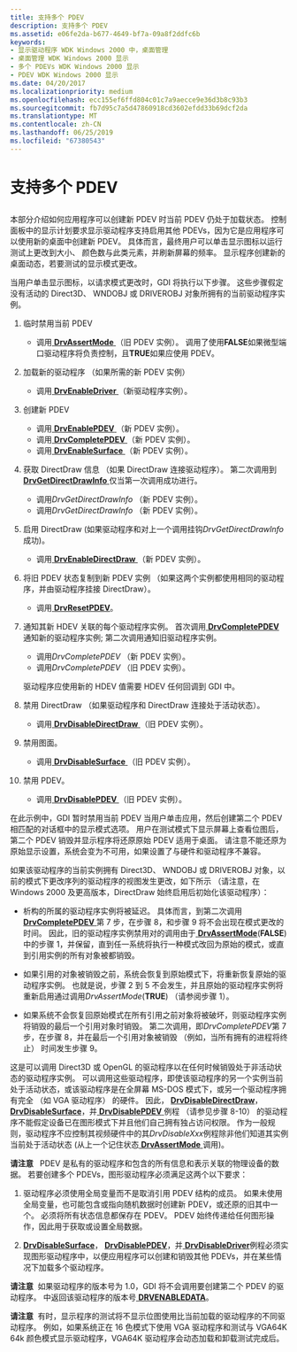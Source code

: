 ```yaml
---
title: 支持多个 PDEV
description: 支持多个 PDEV
ms.assetid: e06fe2da-b677-4649-bf7a-09a8f2ddfc6b
keywords:
- 显示驱动程序 WDK Windows 2000 中，桌面管理
- 桌面管理 WDK Windows 2000 显示
- 多个 PDEVs WDK Windows 2000 显示
- PDEV WDK Windows 2000 显示
ms.date: 04/20/2017
ms.localizationpriority: medium
ms.openlocfilehash: ecc155ef6ffd804c01c7a9aecce9e36d3b8c93b3
ms.sourcegitcommit: fb7d95c7a5d47860918cd3602efdd33b69dcf2da
ms.translationtype: MT
ms.contentlocale: zh-CN
ms.lasthandoff: 06/25/2019
ms.locfileid: "67380543"
---
```

# <a name="supporting-multiple-pdevs"></a>支持多个 PDEV


## <span id="ddk_supporting_multiple_pdevs_gg"></span><span id="DDK_SUPPORTING_MULTIPLE_PDEVS_GG"></span>


本部分介绍如何应用程序可以创建新 PDEV 时当前 PDEV 仍处于加载状态。 控制面板中的显示计划要求显示驱动程序支持启用其他 PDEVs，因为它是应用程序可以使用新的桌面中创建新 PDEV。 具体而言，最终用户可以单击显示图标以运行测试上更改到大小、 颜色数与此类元素，并刷新屏幕的频率。 显示程序创建新的桌面动态，若要测试的显示模式更改。

当用户单击显示图标，以请求模式更改时，GDI 将执行以下步骤。 这些步骤假定没有活动的 Direct3D、 WNDOBJ 或 DRIVEROBJ 对象所拥有的当前驱动程序实例。

1.  临时禁用当前 PDEV
    -   调用[ **DrvAssertMode** ](https://docs.microsoft.com/windows/desktop/api/winddi/nf-winddi-drvassertmode) （旧 PDEV 实例）。 调用了使用**FALSE**如果微型端口驱动程序将负责控制，且**TRUE**如果应使用 PDEV。

2.  加载新的驱动程序 （如果所需的新 PDEV 实例）
    -   调用[ **DrvEnableDriver** ](https://docs.microsoft.com/windows/desktop/api/winddi/nf-winddi-drvenabledriver) （新驱动程序实例）。

3.  创建新 PDEV
    -   调用[ **DrvEnablePDEV** ](https://docs.microsoft.com/windows/desktop/api/winddi/nf-winddi-drvenablepdev) （新 PDEV 实例）。
    -   调用[ **DrvCompletePDEV** ](https://docs.microsoft.com/windows/desktop/api/winddi/nf-winddi-drvcompletepdev) （新 PDEV 实例）。
    -   调用[ **DrvEnableSurface** ](https://docs.microsoft.com/windows/desktop/api/winddi/nf-winddi-drvenablesurface) （新 PDEV 实例）。

4.  获取 DirectDraw 信息 （如果 DirectDraw 连接驱动程序）。 第二次调用到[ **DrvGetDirectDrawInfo** ](https://docs.microsoft.com/windows/desktop/api/winddi/nf-winddi-drvgetdirectdrawinfo)仅当第一次调用成功进行。
    -   调用*DrvGetDirectDrawInfo* （新 PDEV 实例）。
    -   调用*DrvGetDirectDrawInfo* （新 PDEV 实例）。

5.  启用 DirectDraw (如果驱动程序和对上一个调用挂钩*DrvGetDirectDrawInfo*成功)。
    -   调用[ **DrvEnableDirectDraw** ](https://docs.microsoft.com/windows/desktop/api/winddi/nf-winddi-drvenabledirectdraw) （新 PDEV 实例）。

6.  将旧 PDEV 状态复制到新 PDEV 实例 （如果这两个实例都使用相同的驱动程序，并由驱动程序挂接 DirectDraw）。
    -   调用[ **DrvResetPDEV**](https://docs.microsoft.com/windows/desktop/api/winddi/nf-winddi-drvresetpdev)。

7.  通知其新 HDEV 关联的每个驱动程序实例。 首次调用[ **DrvCompletePDEV** ](https://docs.microsoft.com/windows/desktop/api/winddi/nf-winddi-drvcompletepdev)通知新的驱动程序实例; 第二次调用通知旧驱动程序实例。

    -   调用*DrvCompletePDEV* （新 PDEV 实例）。
    -   调用*DrvCompletePDEV* （旧 PDEV 实例）。

    驱动程序应使用新的 HDEV 值需要 HDEV 任何回调到 GDI 中。

8.  禁用 DirectDraw （如果驱动程序和 DirectDraw 连接处于活动状态）。
    -   调用[ **DrvDisableDirectDraw** ](https://docs.microsoft.com/windows/desktop/api/winddi/nf-winddi-drvdisabledirectdraw) （旧 PDEV 实例）。

9.  禁用图面。
    -   调用[ **DrvDisableSurface** ](https://docs.microsoft.com/windows/desktop/api/winddi/nf-winddi-drvdisablesurface) （旧 PDEV 实例）。

10. 禁用 PDEV。
    -   调用[ **DrvDisablePDEV** ](https://docs.microsoft.com/windows/desktop/api/winddi/nf-winddi-drvdisablepdev) （旧 PDEV 实例）。

在此示例中，GDI 暂时禁用当前 PDEV 当用户单击应用，然后创建第二个 PDEV 相匹配的对话框中的显示模式选项。 用户在测试模式下显示屏幕上查看位图后，第二个 PDEV 销毁并显示程序将还原原始 PDEV 适用于桌面。 请注意不能还原为原始显示设置，系统会变为不可用，如果设置了与硬件和驱动程序不兼容。

如果该驱动程序的当前实例拥有 Direct3D、 WNDOBJ 或 DRIVEROBJ 对象，以前的模式下更改序列的驱动程序的视图发生更改，如下所示 （请注意，在 Windows 2000 及更高版本，DirectDraw 始终启用后初始化该驱动程序）：

-   析构的所属的驱动程序实例将被延迟。 具体而言，到第二次调用[ **DrvCompletePDEV** ](https://docs.microsoft.com/windows/desktop/api/winddi/nf-winddi-drvcompletepdev)第 7 步，在步骤 8，和步骤 9 将不会出现在模式更改的时间。 因此，旧的驱动程序实例禁用对的调用由于[ **DrvAssertMode**](https://docs.microsoft.com/windows/desktop/api/winddi/nf-winddi-drvassertmode)(**FALSE**) 中的步骤 1，并保留，直到任一系统将执行一种模式改回为原始的模式，或直到引用实例的所有对象被都销毁。

-   如果引用的对象被销毁之前，系统会恢复到原始模式下，将重新恢复原始的驱动程序实例。 也就是说，步骤 2 到 5 不会发生，并且原始的驱动程序实例将重新启用通过调用*DrvAssertMode*(**TRUE**) （请参阅步骤 1）。

-   如果系统不会恢复回原始模式在所有引用之前对象将被破坏，则驱动程序实例将销毁的最后一个引用对象时销毁。 第二次调用，即*DrvCompletePDEV*第 7 步，在步骤 8，并在最后一个引用对象被销毁 （例如，当所有拥有的进程将终止） 时间发生步骤 9。

这是可以调用 Direct3D 或 OpenGL 的驱动程序以在任何时候销毁处于非活动状态的驱动程序实例。 可以调用这些驱动程序，即使该驱动程序的另一个实例当前处于活动状态，或该驱动程序是在全屏幕 MS-DOS 模式下，或另一个驱动程序拥有完全 （如 VGA 驱动程序） 的硬件。 因此， [ **DrvDisableDirectDraw**](https://docs.microsoft.com/windows/desktop/api/winddi/nf-winddi-drvdisabledirectdraw)， [ **DrvDisableSurface**](https://docs.microsoft.com/windows/desktop/api/winddi/nf-winddi-drvdisablesurface)，并[ **DrvDisablePDEV** ](https://docs.microsoft.com/windows/desktop/api/winddi/nf-winddi-drvdisablepdev)例程 （请参见步骤 8-10） 的驱动程序不能假定设备已在图形模式下并且他们自己拥有独占访问权限。 作为一般规则，驱动程序不应控制其视频硬件中的其*DrvDisableXxx*例程除非他们知道其实例当前处于活动状态 (从上一个记住状态[ **DrvAssertMode** ](https://docs.microsoft.com/windows/desktop/api/winddi/nf-winddi-drvassertmode)调用)。

**请注意**   PDEV 是私有的驱动程序和包含的所有信息和表示关联的物理设备的数据。 若要创建多个 PDEVs，图形驱动程序必须满足这两个以下要求：
1.  驱动程序必须使用全局变量而不是取消引用 PDEV 结构的成员。 如果未使用全局变量，也可能包含或指向随机数据时创建新 PDEV，或还原的旧其中一个。 必须将所有状态信息都保存在 PDEV。 PDEV 始终传递给任何图形操作，因此用于获取或设置全局数据。

2.  [ **DrvDisableSurface**](https://docs.microsoft.com/windows/desktop/api/winddi/nf-winddi-drvdisablesurface)， [ **DrvDisablePDEV**](https://docs.microsoft.com/windows/desktop/api/winddi/nf-winddi-drvdisablepdev)，并[ **DrvDisableDriver**](https://docs.microsoft.com/windows/desktop/api/winddi/nf-winddi-drvdisabledriver)例程必须实现图形驱动程序中，以便应用程序可以创建和销毁其他 PDEVs，并在某些情况下加载多个驱动程序。

 

**请注意**  如果驱动程序的版本号为 1.0，GDI 将不会调用要创建第二个 PDEV 的驱动程序。 中返回该驱动程序的版本号[ **DRVENABLEDATA**](https://docs.microsoft.com/windows/desktop/api/winddi/ns-winddi-tagdrvenabledata)。

 

**请注意**  有时，显示程序的测试将不显示位图使用比当前加载的驱动程序的不同驱动程序。 例如，如果系统正在 16 色模式下使用 VGA 驱动程序和测试与 VGA64K 64k 颜色模式显示驱动程序，VGA64K 驱动程序会动态加载和卸载测试完成后。

 

 

 





